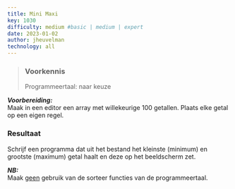 ```yaml
---
title: Mini Maxi
key: 1030
difficulty: medium #basic | medium | expert
date: 2023-01-02
author: jheuvelman
technology: all
---
```






> ### Voorkennis
> Programmeertaal: naar keuze

***Voorbereiding:***  
Maak in een editor een array met willekeurige 100 getallen. Plaats
elke getal op een eigen regel.

### Resultaat
Schrijf een programma dat uit het bestand het kleinste (minimum) en
grootste (maximum) getal haalt en deze op het beeldscherm zet.

***NB:***  
Maak <u>geen</u> gebruik van de sorteer functies van de programmeertaal.
